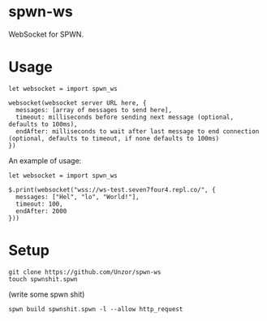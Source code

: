 # spwn-ws
WebSocket for SPWN.

# Usage
```
let websocket = import spwn_ws

websocket(websocket server URL here, {
  messages: [array of messages to send here],
  timeout: milliseconds before sending next message (optional, defaults to 100ms),
  endAfter: milliseconds to wait after last message to end connection (optional, defaults to timeout, if none defaults to 100ms)
})
```
An example of usage:
```
let websocket = import spwn_ws

$.print(websocket("wss://ws-test.seven7four4.repl.co/", {
  messages: ["Hel", "lo", "World!"],
  timeout: 100,
  endAfter: 2000
}))
```

# Setup
```
git clone https://github.com/Unzor/spwn-ws
touch spwnshit.spwn
```
(write some spwn shit)
```
spwn build spwnshit.spwn -l --allow http_request
```
